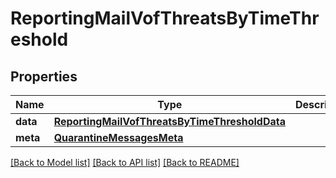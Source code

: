 # ReportingMailVofThreatsByTimeThreshold

## Properties
Name | Type | Description | Notes
------------ | ------------- | ------------- | -------------
**data** | [**ReportingMailVofThreatsByTimeThresholdData**](ReportingMailVofThreatsByTimeThresholdData.md) |  | [optional] 
**meta** | [**QuarantineMessagesMeta**](QuarantineMessagesMeta.md) |  | [optional] 

[[Back to Model list]](../README.md#documentation-for-models) [[Back to API list]](../README.md#documentation-for-api-endpoints) [[Back to README]](../README.md)

